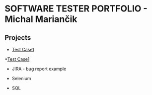 # SOFTWARE TESTER PORTFOLIO - Michal Mariančik  

## Projects

* <a href="[#](https://docs.google.com/spreadsheets/d/13JShpESyUxUL0GCBRb_tpyj8aQCnznvt8m7XOSVjYzQ/edit#gid=0)">Test Case1</a>

*[Test Case1](https://www.google.com)  

* JIRA - bug report example

* Selenium

* SQL 
